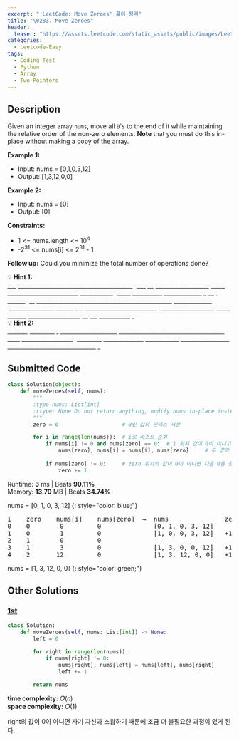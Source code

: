 ```yaml
---
excerpt: "'LeetCode: Move Zeroes' 풀이 정리"
title: "\0283. Move Zeroes"
header:
  teaser: "https://assets.leetcode.com/static_assets/public/images/LeetCode_Sharing.png"
categories:
  - Leetcode-Easy
tags:
  - Coding Test
  - Python
  - Array
  - Two Pointers
---
```


## <i class="fa-solid fa-file-lines"></i> Description

Given an integer array `nums`, move all `0`'s to the end of it while maintaining the relative order of the non-zero elements.
**Note** that you must do this in-place without making a copy of the array.

**Example 1:**

- Input: nums = [0,1,0,3,12]
- Output: [1,3,12,0,0]

**Example 2:**

- Input: nums = [0]
- Output: [0]

**Constraints:**

- 1 <= nums.length <= 10<sup>4</sup>
- -2<sup>31</sup> <= nums[i] <= 2<sup>31</sup> - 1

**Follow up:** Could you minimize the total number of operations done?

💡 **Hint 1:**   
<u><span style="color:#F5F5F5"><b>In-place</b> means we should not be allocating any space for extra array. But we are allowed to modify the existing array. However, as a first step, try coming up with a solution that makes use of additional space. For this problem as well, first apply the idea discussed using an additional array and the in-place solution will pop up eventually.</span></u>    
💡 **Hint 2:**   
<u><span style="color:#F5F5F5">A <b>two-pointer</b> approach could be helpful here. The idea would be to have one pointer for iterating the array and another pointer that just works on the non-zero elements of the array.</span></u>

## <i class="fa-solid fa-cloud-arrow-up"></i> Submitted Code

```python
class Solution(object):
    def moveZeroes(self, nums):
        """
        :type nums: List[int]
        :rtype: None Do not return anything, modify nums in-place instead.
        """
        zero = 0                    # 0인 값의 인덱스 저장

        for i in range(len(nums)):  # i로 리스트 순회
            if nums[i] != 0 and nums[zero] == 0:  # i 위치 값이 0이 아니고 zero 위치 값이 0일 경우에만
                nums[zero], nums[i] = nums[i], nums[zero]     # 두 값의 위치 변경
            
            if nums[zero] != 0:     # zero 위치의 값이 0이 아니면 다음 0을 찾기 위해 이동
                zero += 1
```
<i class="fa-solid fa-clock"></i> Runtime: **3** ms \| Beats **90.11%**    
<i class="fa-solid fa-memory"></i> Memory: **13.70** MB \| Beats **34.74%**

nums = [0, 1, 0, 3, 12]
{: style="color: blue;"}
<pre>
i    zero    nums[i]    nums[zero]  →  nums               zero
0    0        0         0              [0, 1, 0, 3, 12]   
1    0        1         0              [1, 0, 0, 3, 12]   +1
2    1        0         0
3    1        3         0              [1, 3, 0, 0, 12]   +1
4    2       12         0              [1, 3, 12, 0, 0]   +1
</pre>

nums = [1, 3, 12, 0, 0]
{: style="color: green;"}


## <i class="fa-solid fa-flask"></i> Other Solutions

### <a href="https://leetcode.com/problems/move-zeroes/solutions/5246963/video-two-pointer-solution-by-niits-0f58/" target="_blank">1st</a>

```python
class Solution:
    def moveZeroes(self, nums: List[int]) -> None:
        left = 0

        for right in range(len(nums)):
            if nums[right] != 0:
                nums[right], nums[left] = nums[left], nums[right]
                left += 1
        
        return nums
```
<i class="fa-solid fa-clock"></i> **time complexity:** 𝑂(𝑛)    
<i class="fa-solid fa-memory"></i> **space complexity:** 𝑂(1)       

right의 값이 0이 아니면 자기 자신과 스왑하기 때문에 조금 더 불필요한 과정이 있게 된다.